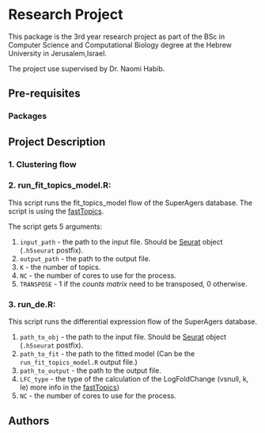 # Research Project
This package is the 3rd year research project as part of the BSc in Computer Science and Computational Biology degree at the Hebrew University in Jerusalem,Israel.

The project use supervised by Dr. Naomi Habib. 

## Pre-requisites
### Packages


## Project Description
### 1. Clustering flow 
### 2. run_fit_topics_model.R:
This script runs the fit_topics_model flow of the SuperAgers database. 
The script is using the [fastTopics](https://github.com/stephenslab/fastTopics).

The script gets 5 arguments:
 1. ```input_path``` - the path to the input file. Should be [Seurat](https://satijalab.org/seurat/) object (```.h5seurat``` postfix).
 2. ```output_path``` - the path to the output file.
 3. ```K``` - the number of topics.
 4. ```NC``` - the number of cores to use for the process. 
 5. ```TRANSPOSE``` - 1 if the _counts matrix_ need to be transposed, 0 otherwise.


### 3. run_de.R:
This script runs the differential expression flow of the SuperAgers database.
  1. ```path_to_obj``` - the path to the input file. Should be [Seurat](https://satijalab.org/seurat/) object (```.h5seurat``` postfix).
  2. ```path_to_fit``` - the path to the fitted model (Can be the ```run_fit_topics_model.R``` output file.)
  3. ```path_to_output``` - the path to the output file.
  4. ```LFC_type``` - the type of the calculation of the LogFoldChange (vsnull, k, le) more info in the [fastTopics](https://stephenslab.github.io/fastTopics/reference/de_analysis.html))
  5. ```NC``` - the number of cores to use for the process.



## Authors
